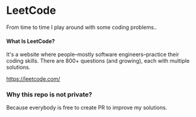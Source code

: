 # LeetCode
From time to time I play around with some coding problems..


#### What Is LeetCode?
It's a website where people–mostly software engineers–practice their coding skills. There are 800+ questions (and growing), each with multiple solutions.

https://leetcode.com/


### Why this repo is not private?
Because everybody is free to create PR to improve my solutions.
